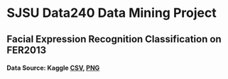 # SJSU Data240 Data Mining Project
## Facial Expression Recognition Classification on FER2013

#### Data Source: Kaggle <a href="https://www.kaggle.com/deadskull7/fer2013">CSV</a>, <a href="https://www.kaggle.com/astraszab/facial-expression-dataset-image-folders-fer2013">PNG</a>

